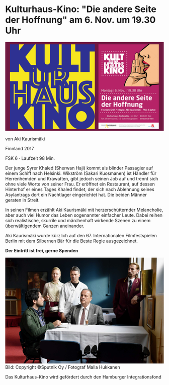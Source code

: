 # Kulturhaus-Kino: "Die andere Seite der Hoffnung" am 6. Nov. um 19.30 Uhr 

![](/img/KinoLOGO_061117.jpg)

von Aki Kaurismäki

Finnland 2017

FSK 6 · Laufzeit 98 Min.

Der junge Syrer Khaled (Sherwan Haji) kommt als blinder Passagier auf einem Schiff nach Helsinki.
Wikström (Sakari Kuosmanen) ist Händler für Herrenhemden und Krawatten, gibt jedoch seinen Job auf 
und trennt sich ohne viele Worte von seiner Frau. Er eröffnet ein Restaurant, auf dessen Hinterhof er eines 
Tages Khaled findet, der sich nach Ablehnung seines Asylantrags dort ein Nachtlager eingerichtet hat.
Die beiden Männer geraten in Streit. 

In seinen Filmen erzählt Aki Kaurismäki mit herzerschütternder Melancholie, aber auch viel Humor das Leben 
sogenannter einfacher Leute. Dabei reihen sich realistische, skurrile und märchenhaft wirkende Szenen zu einem 
überwältigendem Ganzen aneinander.

Aki Kaurismäki wurde kürzlich auf den 67. Internationalen Filmfestspielen Berlin mit dem Silbernen Bär
für die Beste Regie ausgezeichnet.

**Der Eintritt ist frei, gerne Spenden**

![Copyright: sputnik Oy, Malla Hukkanen](/img/dasdh_stills_01.jpg)  
Bild: Copyright ©Sputnik Oy / Fotograf Malla Hukkanen 

Das Kulturhaus-Kino wird gefördert durch den Hamburger Integrationsfond 

